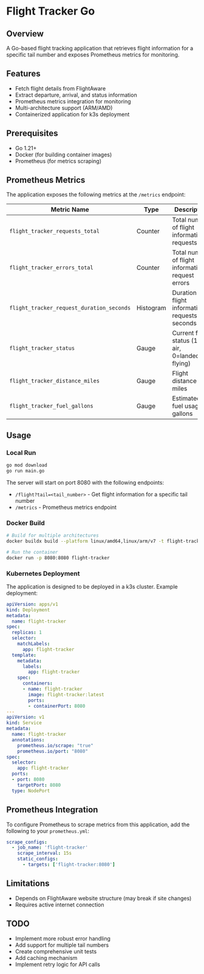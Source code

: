 # Flight Tracker Go

## Overview
A Go-based flight tracking application that retrieves flight information for a specific tail number and exposes Prometheus metrics for monitoring.

## Features
- Fetch flight details from FlightAware
- Extract departure, arrival, and status information
- Prometheus metrics integration for monitoring
- Multi-architecture support (ARM/AMD)
- Containerized application for k3s deployment

## Prerequisites
- Go 1.21+
- Docker (for building container images)
- Prometheus (for metrics scraping)

## Prometheus Metrics
The application exposes the following metrics at the `/metrics` endpoint:

| Metric Name | Type | Description | Labels |
|-------------|------|-------------|--------|
| `flight_tracker_requests_total` | Counter | Total number of flight information requests | - |
| `flight_tracker_errors_total` | Counter | Total number of flight information request errors | - |
| `flight_tracker_request_duration_seconds` | Histogram | Duration of flight information requests in seconds | - |
| `flight_tracker_status` | Gauge | Current flight status (1=in air, 0=landed/not flying) | `tail_number`, `owner` |
| `flight_tracker_distance_miles` | Gauge | Flight distance in miles | `tail_number` |
| `flight_tracker_fuel_gallons` | Gauge | Estimated fuel usage in gallons | `tail_number` |

## Usage
### Local Run
```bash
go mod download
go run main.go
```

The server will start on port 8080 with the following endpoints:
- `/flight?tail=<tail_number>` - Get flight information for a specific tail number
- `/metrics` - Prometheus metrics endpoint

### Docker Build
```bash
# Build for multiple architectures
docker buildx build --platform linux/amd64,linux/arm/v7 -t flight-tracker .

# Run the container
docker run -p 8080:8080 flight-tracker
```

### Kubernetes Deployment
The application is designed to be deployed in a k3s cluster. Example deployment:

```yaml
apiVersion: apps/v1
kind: Deployment
metadata:
  name: flight-tracker
spec:
  replicas: 1
  selector:
    matchLabels:
      app: flight-tracker
  template:
    metadata:
      labels:
        app: flight-tracker
    spec:
      containers:
      - name: flight-tracker
        image: flight-tracker:latest
        ports:
        - containerPort: 8080
---
apiVersion: v1
kind: Service
metadata:
  name: flight-tracker
  annotations:
    prometheus.io/scrape: "true"
    prometheus.io/port: "8080"
spec:
  selector:
    app: flight-tracker
  ports:
  - port: 8080
    targetPort: 8080
  type: NodePort
```

## Prometheus Integration
To configure Prometheus to scrape metrics from this application, add the following to your `prometheus.yml`:

```yaml
scrape_configs:
  - job_name: 'flight-tracker'
    scrape_interval: 15s
    static_configs:
      - targets: ['flight-tracker:8080']
```

## Limitations
- Depends on FlightAware website structure (may break if site changes)
- Requires active internet connection

## TODO
- Implement more robust error handling
- Add support for multiple tail numbers
- Create comprehensive unit tests
- Add caching mechanism
- Implement retry logic for API calls
